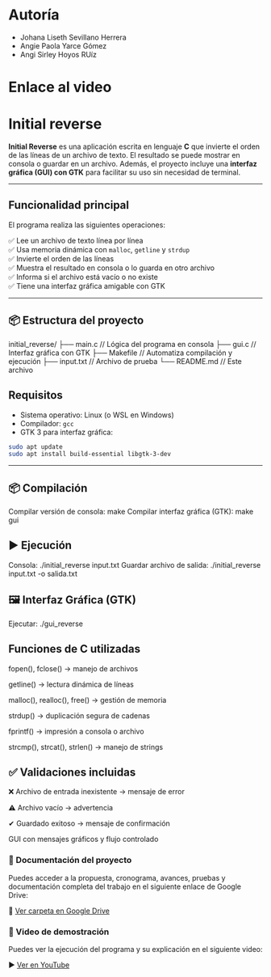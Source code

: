 # Autoría
- Johana Liseth Sevillano Herrera
- Angie Paola Yarce Gómez
- Angi Sirley Hoyos RUíz

# Enlace al video


# Initial reverse

**Initial Reverse** es una aplicación escrita en lenguaje **C** que invierte el orden de las líneas de un archivo de texto. 
El resultado se puede mostrar en consola o guardar en un archivo. 
Además, el proyecto incluye una **interfaz gráfica (GUI) con GTK** para facilitar su uso sin necesidad de terminal.

---

## Funcionalidad principal

El programa realiza las siguientes operaciones:

✅ Lee un archivo de texto línea por línea  
✅ Usa memoria dinámica con `malloc`, `getline` y `strdup`  
✅ Invierte el orden de las líneas  
✅ Muestra el resultado en consola o lo guarda en otro archivo  
✅ Informa si el archivo está vacío o no existe  
✅ Tiene una interfaz gráfica amigable con GTK

---

## 📦 Estructura del proyecto

initial_reverse/
├── main.c // Lógica del programa en consola
├── gui.c // Interfaz gráfica con GTK
├── Makefile // Automatiza compilación y ejecución
├── input.txt // Archivo de prueba
└── README.md // Este archivo

## Requisitos

- Sistema operativo: Linux (o WSL en Windows)
- Compilador: `gcc`
- GTK 3 para interfaz gráfica:

```bash
sudo apt update
sudo apt install build-essential libgtk-3-dev
```

---

## 📦 Compilación
Compilar versión de consola: make
Compilar interfaz gráfica (GTK): make gui

## ▶️ Ejecución
Consola: ./initial_reverse input.txt
Guardar archivo de salida: ./initial_reverse input.txt -o salida.txt

## 🖼️ Interfaz Gráfica (GTK)
Ejecutar: ./gui_reverse

## Funciones de C utilizadas
fopen(), fclose() → manejo de archivos

getline() → lectura dinámica de líneas

malloc(), realloc(), free() → gestión de memoria

strdup() → duplicación segura de cadenas

fprintf() → impresión a consola o archivo

strcmp(), strcat(), strlen() → manejo de strings

## ✅ Validaciones incluidas
❌ Archivo de entrada inexistente → mensaje de error

⚠️ Archivo vacío → advertencia

✔ Guardado exitoso → mensaje de confirmación

GUI con mensajes gráficos y flujo controlado

### 📄 Documentación del proyecto

Puedes acceder a la propuesta, cronograma, avances, pruebas y documentación completa del trabajo en el siguiente enlace de Google Drive:

📂 [Ver carpeta en Google Drive](https://drive.google.com/drive/folders/1MXlgtsiB3nULAIhtrBrFd5WAwmQYrtf0?usp=sharing)

### 🎥 Video de demostración

Puedes ver la ejecución del programa y su explicación en el siguiente video:

▶️ [Ver en YouTube](https://youtu.be/MitDBOpUteA)






